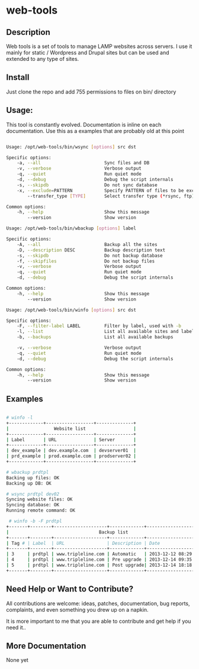 web-tools
=========

## Description

Web tools is a set of tools to manage LAMP websites across servers. I use it mainly for static / Wordpress and Drupal sites but can be used and extended to any type of sites.

## Install

Just clone the repo and add 755 permissions to files on bin/ directory


## Usage:

This tool is constantly evolved. Documentation is inline on each documentation. Use this as a examples that are probably old at this point

```sh

Usage: /opt/web-tools/bin/wsync [options] src dst

Specific options:
    -a, --all                        Sync files and DB
    -v, --verbose                    Verbose output
    -q, --quiet                      Run quiet mode
    -d, --debug                      Debug the script internals
    -s, --skipdb                     Do not sync database
    -x, --exclude=PATTERN            Specify PATTERN of files to be excluded
        --transfer_type [TYPE]       Select transfer type (*rsync, ftp)

Common options:
    -h, --help                       Show this message
        --version                    Show version

Usage: /opt/web-tools/bin/wbackup [options] label

Specific options:
    -A, --all                        Backup all the sites
    -D, --description DESC           Backup description text
    -s, --skipdb                     Do not backup database
    -f, --skipfiles                  Do not backup files
    -v, --verbose                    Verbose output
    -q, --quiet                      Run quiet mode
    -d, --debug                      Debug the script internals

Common options:
    -h, --help                       Show this message
        --version                    Show version

Usage: /opt/web-tools/bin/winfo [options] src dst

Specific options:
    -F, --filter-label LABEL         Filter by label, used with -b 
    -l, --list                       List all available sites and labels
    -b, --backups                    List all available backups

    -v, --verbose                    Verbose output
    -q, --quiet                      Run quiet mode
    -d, --debug                      Debug the script internals

Common options:
    -h, --help                       Show this message
        --version                    Show version


```

## Examples

```sh

# winfo -l
+-------------+------------------+--------------+
|                 Website list                  |
+-------------+------------------+--------------+
| Label       | URL              | Server       |
+-------------+------------------+--------------+
| dev_example | dev.example.com  | devserver01  |
| prd_example | prod.example.com | prodserver02 |
+-------------+------------------+--------------+

# wbackup prdtpl
Backing up files: OK
Backing up DB: OK

# wsync prdtpl dev02
Syncing website files: OK
Syncing database: OK
Running remote command: OK

 # winfo -b -F prdtpl
+-------+--------+--------------------+-------------+---------------------------+
|                                  Backup list                                  |
+-------+--------+--------------------+-------------+---------------------------+
| Tag # | Label  | URL                | Description | Date                      |
+-------+--------+--------------------+-------------+---------------------------+
| 3     | prdtpl | www.tripleline.com | Automatic   | 2013-12-12 08:29:16 +0000 |
| 4     | prdtpl | www.tripleline.com | Pre upgrade | 2013-12-14 09:35:28 +0000 |
| 5     | prdtpl | www.tripleline.com | Post upgrade| 2013-12-14 18:18:18 +0000 |
+-------+--------+--------------------+-------------+---------------------------+


```

## Need Help or Want to Contribute?

All contributions are welcome: ideas, patches, documentation, bug reports,
complaints, and even something you drew up on a napkin.

It is more important to me that you are able to contribute and get help if you
need it..

## More Documentation

None yet
